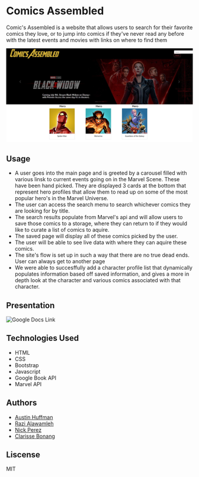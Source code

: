 

# Comics Assembled
  Comic's Assembled is a website that allows users to search for their favorite comics they love, or to jump into comics if they've never read any before with the latest events and movies with links on where to find them 
  
![MainPage](https://github.com/ahuffma2/comics-assembled/blob/8f870a4a39ea9565eac3c96ad87f21c4992d8a63/img/mainPageReadme.JPG)

## Usage 
 * A user goes into the main page and is greeted by a carousel filled with various linsk to current events going on in the Marvel Scene. These have been hand picked. They are displayed 3 cards at the bottom that represent hero profiles that allow them to read up on some of the most popular hero's in the Marvel Universe. 
* The user can access the search menu to search whichever comics they are looking for by title. 
* The search results populate from Marvel's api and will allow users to save those comics to a storage, where they can return to if they would like to curate a list of comics to aquire.
* The saved page will display all of these comics picked by the user. 
* The user will be able to see live data with where they can aquire these comics.
* The site's flow is set up in such a way that there are no true dead ends. User can always get to another page
* We were able to succesffully add a character profile list that dynamically populates information based off saved information, and gives a more in depth look at the character and various comics associated with that character.

## Presentation 

![Google Docs Link](https://docs.google.com/presentation/d/1nCAJ6QO4Tp-6DutocUiyKWgete62Mz6UfvavuddtLmg/edit?usp=sharing)

## Technologies Used
* HTML
* CSS
* Bootstrap
* Javascript
* Google Book API 
* Marvel API 

## Authors
* [Austin Huffman](https://www.linkedin.com/in/ahuffma2/)
* [Razi Alawamleh](LinkHere.com)
* [Nick Perez](LinkHere.com)
* [Clarisse Bonang](LinkHere.com) 

## Liscense
MIT

